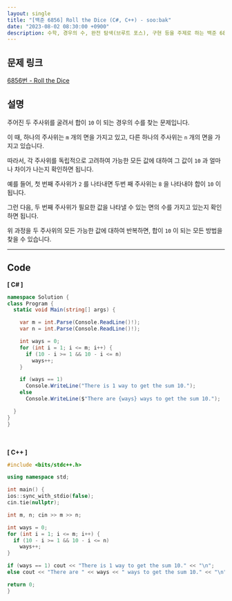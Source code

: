 ```yaml
---
layout: single
title: "[백준 6856] Roll the Dice (C#, C++) - soo:bak"
date: "2023-08-02 08:30:00 +0900"
description: 수학, 경우의 수, 완전 탐색(브루트 포스), 구현 등을 주제로 하는 백준 6856번 문제를 C++ C# 으로 풀이 및 해설
---
```


## 문제 링크
  [6856번 - Roll the Dice](https://www.acmicpc.net/problem/6856)

## 설명
주어진 두 주사위를 굴려서 합이 `10` 이 되는 경우의 수를 찾는 문제입니다. <br>

이 때, 하나의 주사위는 `m` 개의 면을 가지고 있고, 다른 하나의 주사위는 `n` 개의 면을 가지고 있습니다. <br>

따라서, 각 주사위를 독립적으로 고려하여 가능한 모든 값에 대하여 그 값이 `10` 과 얼마나 차이가 나는지 확인하면 됩니다. <br>

예를 들어, 첫 번째 주사위가 `2` 를 나타내면 두번 째 주사위는 `8` 을 나타내야 합이 `10` 이 됩니다. <br>

그런 다음, 두 번째 주사위가 필요한 값을 나타낼 수 있는 면의 수를 가지고 있는지 확인하면 됩니다. <br>

위 과정을 두 주사위의 모든 가능한 값에 대하여 반복하면, 합이 `10` 이 되는 모든 방법을 찾을 수 있습니다. <br>

- - -

## Code
<b>[ C# ] </b>
<br>

  ```c#
namespace Solution {
  class Program {
    static void Main(string[] args) {

      var m = int.Parse(Console.ReadLine()!);
      var n = int.Parse(Console.ReadLine()!);

      int ways = 0;
      for (int i = 1; i <= m; i++) {
        if (10 - i >= 1 && 10 - i <= n)
          ways++;
      }

      if (ways == 1)
        Console.WriteLine("There is 1 way to get the sum 10.");
      else
        Console.WriteLine($"There are {ways} ways to get the sum 10.");

    }
  }
}
  ```
<br><br>
<b>[ C++ ] </b>
<br>

  ```c++
#include <bits/stdc++.h>

using namespace std;

int main() {
  ios::sync_with_stdio(false);
  cin.tie(nullptr);

  int m, n; cin >> m >> n;

  int ways = 0;
  for (int i = 1; i <= m; i++) {
    if (10 - i >= 1 && 10 - i <= n)
      ways++;
  }

  if (ways == 1) cout << "There is 1 way to get the sum 10." << "\n";
  else cout << "There are " << ways << " ways to get the sum 10." << "\n";

  return 0;
}
  ```
